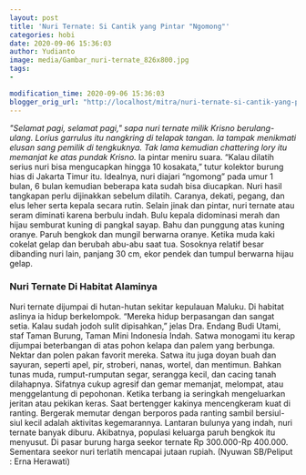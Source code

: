 ```yaml
---
layout: post
title: 'Nuri Ternate: Si Cantik yang Pintar "Ngomong"'
categories: hobi
date: 2020-09-06 15:36:03
author: Yudianto
image: media/Gambar_nuri-ternate_826x800.jpg
tags:
- 

modification_time: 2020-09-06 15:36:03
blogger_orig_url: "http://localhost/mitra/nuri-ternate-si-cantik-yang-pintar.html"
---
```


_"Selamat pagi, selamat pagi," sapa nuri ternate milik Krisno berulang-ulang.
Lorius garrulus itu nangkring di telapak tangan. Ia tampak menikmati elusan
sang pemilik di tengkuknya. Tak lama kemudian chattering lory itu memanjat ke
atas pundak Krisno._ Ia pintar meniru suara. “Kalau dilatih serius nuri bisa
mengucapkan hingga 10 kosakata,” tutur kolektor burung hias di Jakarta Timur
itu. Idealnya, nuri diajari “ngomong” pada umur 1 bulan, 6 bulan kemudian
beberapa kata sudah bisa diucapkan. Nuri hasil tangkapan perlu dijinakkan
sebelum dilatih. Caranya, dekati, pegang, dan elus leher serta kepala secara
rutin. Selain jinak dan pintar, nuri ternate atau seram diminati karena
berbulu indah. Bulu kepala didominasi merah dan hijau semburat kuning di
pangkal sayap. Bahu dan punggung atas kuning oranye. Paruh bengkok dan mungil
berwarna oranye. Ketika muda kaki cokelat gelap dan berubah abu-abu saat tua.
Sosoknya relatif besar dibanding nuri lain, panjang 30 cm, ekor pendek dan
tumpul berwarna hijau gelap.

### Nuri Ternate Di Habitat Alaminya

Nuri ternate dijumpai di hutan-hutan sekitar kepulauan Maluku. Di habitat
aslinya ia hidup berkelompok. “Mereka hidup berpasangan dan sangat setia.
Kalau sudah jodoh sulit dipisahkan,” jelas Dra. Endang Budi Utami, staf Taman
Burung, Taman Mini Indonesia Indah. Satwa monogami itu kerap dijumpai
beterbangan di atas pohon kelapa dan palem yang berbunga. Nektar dan polen
pakan favorit mereka. Satwa itu juga doyan buah dan sayuran, seperti apel,
pir, stroberi, nanas, wortel, dan mentimun. Bahkan tunas muda, rumput-rumputan
segar, serangga kecil, dan cacing tanah dilahapnya. Sifatnya cukup agresif dan
gemar memanjat, melompat, atau menggelantung di pepohonan. Ketika terbang ia
seringkah mengeluarkan jeritan atau pekikan keras. Saat bertengger kakinya
mencengkeram kuat di ranting. Bergerak memutar dengan berporos pada ranting
sambil bersiul-siul kecil adalah aktivitas kegemarannya. Lantaran bulunya yang
indah, nuri ternate banyak diburu. Akibatnya, populasi keluarga paruh bengkok
itu menyusut. Di pasar burung harga seekor ternate Rp 300.000-Rp 400.000.
Sementara seekor nuri terlatih mencapai jutaan rupiah. (Nyuwan SB/Peliput :
Erna Herawati)


